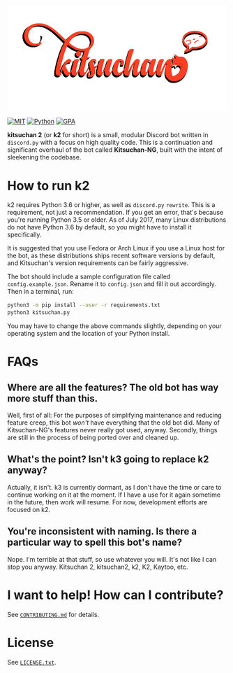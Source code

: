 ![k2](logo.png)

[![MIT](https://img.shields.io/badge/License-MIT-brightgreen.svg)](https://github.com/n303p4/Kitsuchan-NG/blob/master/LICENSE.txt)
[![Python](https://img.shields.io/badge/Python-3.6-brightgreen.svg)](https://python.org/)
[![GPA](https://codeclimate.com/github/n303p4/kitsuchan-2/badges/gpa.svg)](https://codeclimate.com/github/n303p4/kitsuchan-2)

**kitsuchan 2** (or **k2** for short) is a small, modular Discord bot written in `discord.py`
with a focus on high quality code. This is a continuation and significant overhaul of the bot
called **Kitsuchan-NG**, built with the intent of sleekening the codebase.

# How to run k2

k2 requires Python 3.6 or higher, as well as `discord.py` `rewrite`. This is a requirement, not
just a recommendation. If you get an error, that's because you're running Python 3.5 or older.
As of July 2017, many Linux distributions do not have Python 3.6 by default, so you might
have to install it specifically.

It is suggested that you use Fedora or Arch Linux if you use a Linux host for the bot, as these
distributions ships recent software versions by default, and Kitsuchan's version requirements can
be fairly aggressive.

The bot should include a sample configuration file called `config.example.json`. Rename it to
`config.json` and fill it out accordingly. Then in a terminal, run:

```bash
python3 -m pip install --user -r requirements.txt
python3 kitsuchan.py
```

You may have to change the above commands slightly, depending on your operating system and the
location of your Python install.

# FAQs

## Where are all the features? The old bot has way more stuff than this.

Well, first of all: For the purposes of simplifying maintenance and reducing feature creep,
this bot *won't* have everything that the old bot did. Many of Kitsuchan-NG's features never
really got used, anyway. Secondly, things are still in the process of being ported over and
cleaned up.

## What's the point? Isn't k3 going to replace k2 anyway?

Actually, it isn't. k3 is currently dormant, as I don't have the time or care to continue working
on it at the moment. If I have a use for it again sometime in the future, then work will resume.
For now, development efforts are focused on k2.

## You're inconsistent with naming. Is there a particular way to spell this bot's name?

Nope. I'm terrible at that stuff, so use whatever you will. It's not like I can stop you anyway.
Kitsuchan 2, kitsuchan2, k2, K2, Kaytoo, etc.

# I want to help! How can I contribute?

See [`CONTRIBUTING.md`](CONTRIBUTING.md) for details.

# License

See [`LICENSE.txt`](LICENSE.txt).

